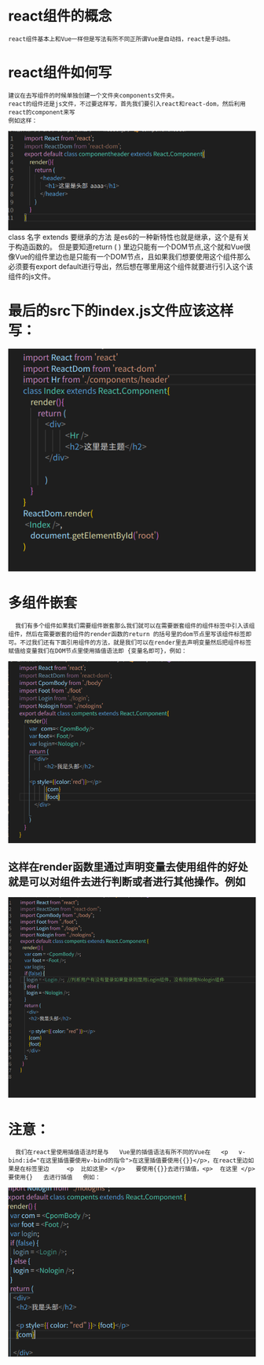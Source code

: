 # react组件的概念
    react组件基本上和Vue一样但是写法有所不同正所谓Vue是自动挡，react是手动挡。
# react组件如何写
    建议在去写组件的时候单独创建一个文件夹components文件夹。
    react的组件还是js文件，不过要这样写，首先我们要引入react和react-dom，然后利用react的component来写
    例如这样：
   <img src="./img/07.png">
    class  名字 extends 要继承的方法  是es6的一种新特性也就是继承，这个是有关于构造函数的。
       但是要知道return ( ) 里边只能有一个DOM节点,这个就和Vue很像Vue的组件里边也是只能有一个DOM节点，且如果我们想要使用这个组件那么必须要有export default进行导出，然后想在哪里用这个组件就要进行引入这个该组件的js文件。

# 最后的src下的index.js文件应该这样写：
   <img src="./img/08.png">

  # 多组件嵌套
      我们有多个组件如果我们需要组件嵌套那么我们就可以在需要嵌套组件的组件标签中引入该组组件，然后在需要嵌套的组件的render函数的return 的括号里的dom节点里写该组件标签即可。不过我们还有下面引用组件的方法，就是我们可以在render里去声明变量然后把组件标签赋值给变量我们在DOM节点里使用插值语法即 {变量名即可}，例如：
   <img src="./img/09.png">

   ## 这样在render函数里通过声明变量去使用组件的好处就是可以对组件去进行判断或者进行其他操作。例如
   <img src="./img/10.png">

   # 注意：
      我们在react里使用插值语法时是与   Vue里的插值语法有所不同的Vue在   <p   v-bind:id="在这里插值要使用v-bind的指令">在这里插值要使用{{}}</p>，在react里边如果是在标签里边     <p  比如这里> </p>   要使用{{}}去进行插值，<p>  在这里 </p>  要使用{}   去进行插值   例如：
<img src="./img/11.png">
